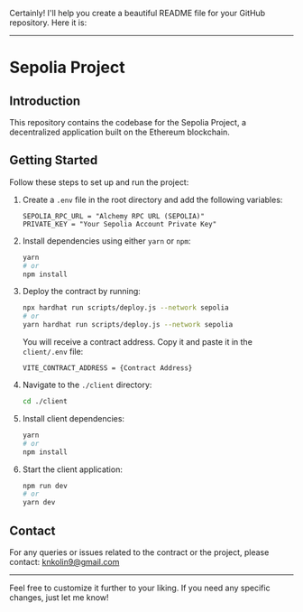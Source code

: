 Certainly! I'll help you create a beautiful README file for your GitHub repository. Here it is:

---

# Sepolia Project

## Introduction

This repository contains the codebase for the Sepolia Project, a decentralized application built on the Ethereum blockchain.

## Getting Started

Follow these steps to set up and run the project:

1. Create a `.env` file in the root directory and add the following variables:

   ```
   SEPOLIA_RPC_URL = "Alchemy RPC URL (SEPOLIA)"
   PRIVATE_KEY = "Your Sepolia Account Private Key"
   ```

2. Install dependencies using either `yarn` or `npm`:

   ```bash
   yarn
   # or
   npm install
   ```

3. Deploy the contract by running:

   ```bash
   npx hardhat run scripts/deploy.js --network sepolia
   # or
   yarn hardhat run scripts/deploy.js --network sepolia
   ```

   You will receive a contract address. Copy it and paste it in the `client/.env` file:

   ```
   VITE_CONTRACT_ADDRESS = {Contract Address}
   ```

4. Navigate to the `./client` directory:

   ```bash
   cd ./client
   ```

5. Install client dependencies:

   ```bash
   yarn
   # or
   npm install
   ```

6. Start the client application:

   ```bash
   npm run dev
   # or
   yarn dev
   ```

## Contact

For any queries or issues related to the contract or the project, please contact: knkolin9@gmail.com

---

Feel free to customize it further to your liking. If you need any specific changes, just let me know!
